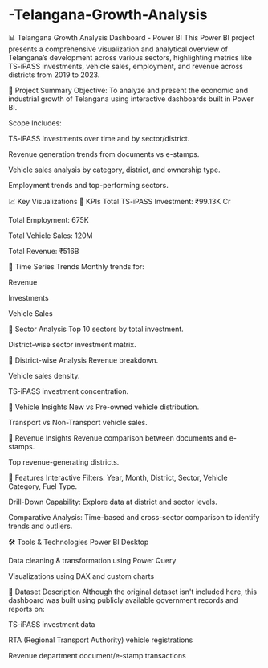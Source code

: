 # -Telangana-Growth-Analysis

📊 Telangana Growth Analysis Dashboard - Power BI
This Power BI project presents a comprehensive visualization and analytical overview of Telangana’s development across various sectors, highlighting metrics like TS-iPASS investments, vehicle sales, employment, and revenue across districts from 2019 to 2023.

📌 Project Summary
Objective:
To analyze and present the economic and industrial growth of Telangana using interactive dashboards built in Power BI.

Scope Includes:

TS-iPASS Investments over time and by sector/district.

Revenue generation trends from documents vs e-stamps.

Vehicle sales analysis by category, district, and ownership type.

Employment trends and top-performing sectors.

📈 Key Visualizations
🔹 KPIs
Total TS-iPASS Investment: ₹99.13K Cr

Total Employment: 675K

Total Vehicle Sales: 120M

Total Revenue: ₹516B

🔹 Time Series Trends
Monthly trends for:

Revenue

Investments

Vehicle Sales

🔹 Sector Analysis
Top 10 sectors by total investment.

District-wise sector investment matrix.

🔹 District-wise Analysis
Revenue breakdown.

Vehicle sales density.

TS-iPASS investment concentration.

🔹 Vehicle Insights
New vs Pre-owned vehicle distribution.

Transport vs Non-Transport vehicle sales.

🔹 Revenue Insights
Revenue comparison between documents and e-stamps.

Top revenue-generating districts.

🔧 Features
Interactive Filters: Year, Month, District, Sector, Vehicle Category, Fuel Type.

Drill-Down Capability: Explore data at district and sector levels.

Comparative Analysis: Time-based and cross-sector comparison to identify trends and outliers.

🛠 Tools & Technologies
Power BI Desktop

Data cleaning & transformation using Power Query

Visualizations using DAX and custom charts

📂 Dataset Description
Although the original dataset isn't included here, this dashboard was built using publicly available government records and reports on:

TS-iPASS investment data

RTA (Regional Transport Authority) vehicle registrations

Revenue department document/e-stamp transactions
